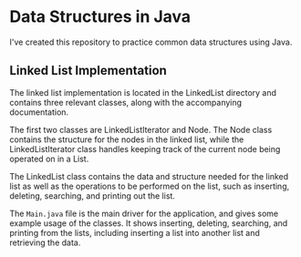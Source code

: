 Data Structures in Java
=======================

I've created this repository to practice common data structures using Java.

Linked List Implementation
--------------------------

The linked list implementation is located in the LinkedList directory and contains three relevant classes, along with the accompanying documentation.

The first two classes are LinkedListIterator and Node. The Node class contains the structure for the nodes in the linked list, while the LinkedListIterator class handles keeping track of the current node being operated on in a List.

The LinkedList class contains the data and structure needed for the linked list as well as the operations to be performed on the list, such as inserting, deleting, searching, and printing out the list.

The <code>Main.java</code> file is the main driver for the application, and gives some example usage of the classes. It shows inserting, deleting, searching, and printing from the lists, including inserting a list into another list and retrieving the data.
